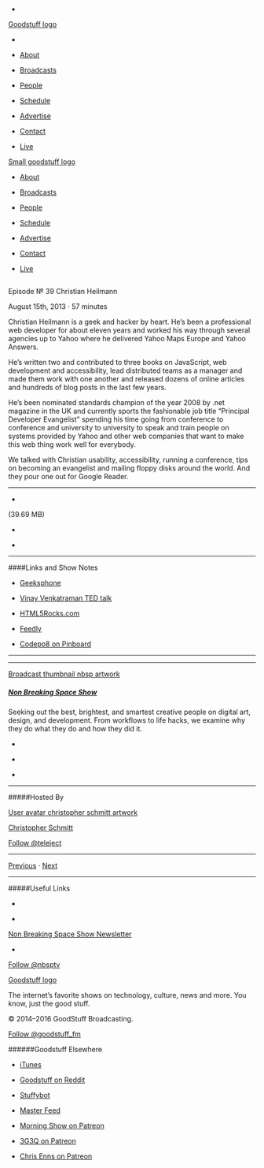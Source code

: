 

-
[Goodstuff logo](http://www.goodstuff.fm/)[](/assets/goodstuff_logo-17c1fe6f378352de5d7345f76152130b.svg)

-


-  [About](/about)

-  [Broadcasts](/broadcasts)

-  [People](/people)

-  [Schedule](/schedule)

-  [Advertise](/advertise)

-  [Contact](/contact)

-  [Live](/live)


[Small goodstuff logo](http://www.goodstuff.fm/)[](/assets/small_goodstuff_logo-bf032e72b9ec41494f4d90905f1ad619.svg)


-  [About](/about)

-  [Broadcasts](/broadcasts)

-  [People](/people)

-  [Schedule](/schedule)

-  [Advertise](/advertise)

-  [Contact](/contact)

-  [Live](/live)


##
Episode № 39
Christian Heilmann


August 15th, 2013
&middot;
57
minutes


Christian Heilmann is a geek and hacker by heart. He’s been a professional web developer for about eleven years and worked his way through several agencies up to Yahoo where he delivered Yahoo Maps Europe and Yahoo Answers.


He’s written two and contributed to three books on JavaScript, web development and accessibility, lead distributed teams as a manager and made them work with one another and released dozens of online articles and hundreds of blog posts in the last few years.


He’s been nominated standards champion of the year 2008 by .net magazine in the UK and currently sports the fashionable job title “Principal Developer Evangelist” spending his time going from conference to conference and university to university to speak and train people on systems provided by Yahoo and other web companies that want to make this web thing work well for everybody.


We talked with Christian usability, accessibility, running a conference, tips on becoming an evangelist and mailing floppy disks around the world. And they pour one out for Google Reader.


------------------------------


-
[](http://podcasts-1.feedpress.co/10609/nbsp-39.mp3)(39.69 MB)

-
[](http://twitter.com/intent/tweet?text=Non%20Breaking%20Space%20Show%20%E2%84%96%2039%20on%20@goodstuff_fm%20-%20http://goodstuff.fm/nbsp/39)

-
[](http://www.facebook.com/sharer/sharer.php?u=http://goodstuff.fm/nbsp/39)


------------------------------


####Links and Show Notes

-  [Geeksphone](http://www.geeksphone.com/)

-  [Vinay Venkatraman TED talk](http://www.ted.com/talks/vinay_venkatraman_technology_crafts_for_the_digitally_underserved.html)

-  [HTML5Rocks.com](http://www.html5rocks.com/en/)

-  [Feedly](http://www.feedly.com/)

-  [Codepo8 on Pinboard](http://pinboard.in/u:codepo8)


------------------------------


------------------------------


[Broadcast thumbnail nbsp artwork](/nbsp)[](https://goodstuffs3.s3.amazonaws.com/uploads/broadcast/image/19/broadcast_thumbnail_nbsp_artwork.png)

##### [Non Breaking Space Show](/nbsp)


Seeking out the best, brightest, and smartest creative people on digital art, design, and development. From workflows to life hacks, we examine why they do what they do and how they did it.

-
[](http://itunes.apple.com/us/podcast/the-non-breaking-space-show/id507162981)

-
[](http://feeds.goodstuff.fm/nbsp)

-
[](mailto:chris@goodstuff.fm?cc=sponsorship%40goodstuff.fm&subject=%5BGoodStuff%20FM%5D%20Sponsorship%20Inquiry%20for%20Non%20Breaking%20Space%20Show)


------------------------------


#####Hosted By


[User avatar christopher schmitt artwork](/people/christopher-schmitt)[](https://goodstuffs3.s3.amazonaws.com/uploads/user/avatar/20/user_avatar_christopher-schmitt_artwork.png)

[Christopher Schmitt](/people/christopher-schmitt)


[Follow @teleject](https://twitter.com/teleject)


------------------------------


[Previous](/nbsp/38)
&middot;
[Next](/nbsp/40)


------------------------------


#####Useful Links

-
[](mailto:chris@goodstuff.fm?subject=%5BGoodstuff%20FM%5D%20Feedback%20for%20Non%20Breaking%20Space%20Show)

-
[Non Breaking Space Show Newsletter](http://www.goodstuff.fm/nbsp/newsletter)


-
[Follow @nbsptv](https://twitter.com/nbsptv)


[Goodstuff logo](http://www.goodstuff.fm/)[](/assets/goodstuff_logo-17c1fe6f378352de5d7345f76152130b.svg)


The internet’s favorite shows on technology, culture, news and more. You know, just the good stuff.


&copy; 2014&ndash;2016 GoodStuff Broadcasting.

[Follow @goodstuff_fm](https://twitter.com/goodstufffm)


######Goodstuff Elsewhere

-  [iTunes](https://itunes.apple.com/us/artist/goodstuff-fm/id843385597?mt=2)

-  [Goodstuff on Reddit](https://www.reddit.com/r/Goodstuff_fm/)

-  [Stuffybot](http://stuffybot.goodstuff.fm)

-  [Master Feed](/master/feed)

-  [Morning Show on Patreon](https://www.patreon.com/morningshow)

-  [3G3Q on Patreon](https://www.patreon.com/3g3q)

-  [Chris Enns on Patreon](https://www.patreon.com/ichris)
